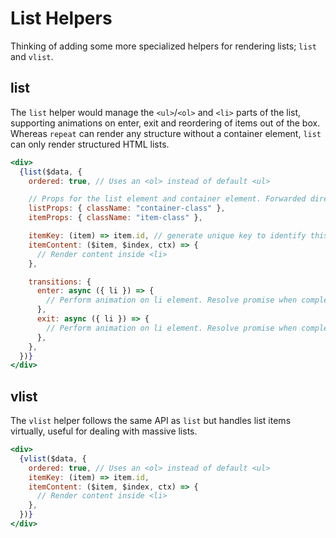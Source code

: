 # List Helpers

Thinking of adding some more specialized helpers for rendering lists; `list` and `vlist`.

## list

The `list` helper would manage the `<ul>`/`<ol>` and `<li>` parts of the list, supporting animations on enter, exit and reordering of items out of the box. Whereas `repeat` can render any structure without a container element, `list` can only render structured HTML lists.

```jsx
<div>
  {list($data, {
    ordered: true, // Uses an <ol> instead of default <ul>

    // Props for the list element and container element. Forwarded directly to elements.
    listProps: { className: "container-class" },
    itemProps: { className: "item-class" },

    itemKey: (item) => item.id, // generate unique key to identify this item
    itemContent: ($item, $index, ctx) => {
      // Render content inside <li>
    },

    transitions: {
      enter: async ({ li }) => {
        // Perform animation on li element. Resolve promise when complete.
      },
      exit: async ({ li }) => {
        // Perform animation on li element. Resolve promise when complete.
      },
    },
  })}
</div>
```

## vlist

The `vlist` helper follows the same API as `list` but handles list items virtually, useful for dealing with massive lists.

```jsx
<div>
  {vlist($data, {
    ordered: true, // Uses an <ol> instead of default <ul>
    itemKey: (item) => item.id,
    itemContent: ($item, $index, ctx) => {
      // Render content inside <li>
    },
  })}
</div>
```
